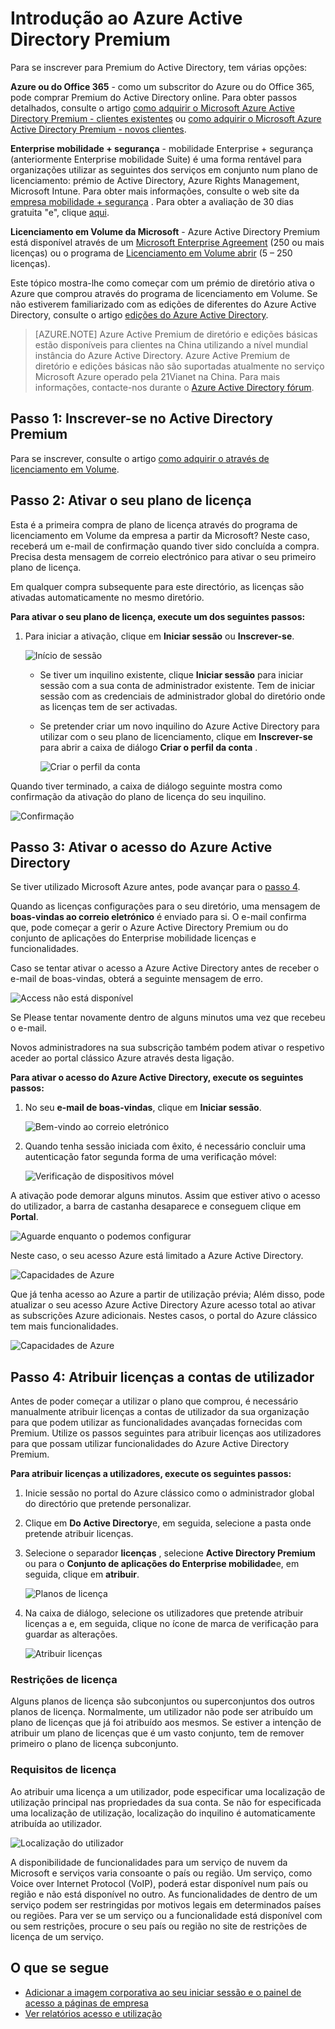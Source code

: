 <properties
    pageTitle="Introdução ao Azure Active Directory Premium"
    description="Um tópico que explica como pode inscrever-se para a edição do Azure Active Directory Premium através do web site licenciamento em Volume."
    services="active-directory"
    documentationCenter=""
    authors="markusvi"
    manager="femila" 
    editor=""/>

<tags
    ms.service="active-directory"
    ms.workload="infrastructure-services"
    ms.tgt_pltfrm="na"
    ms.devlang="na"
    ms.topic="get-started-article"
    ms.date="08/16/2016"
    ms.author="markvi"/>

# <a name="getting-started-with-azure-active-directory-premium"></a>Introdução ao Azure Active Directory Premium


Para se inscrever para Premium do Active Directory, tem várias opções: 

**Azure ou do Office 365** - como um subscritor do Azure ou do Office 365, pode comprar Premium do Active Directory online. Para obter passos detalhados, consulte o artigo [como adquirir o Microsoft Azure Active Directory Premium - clientes existentes](https://channel9.msdn.com/Series/Azure-Active-Directory-Videos-Demos/How-to-Purchase-Azure-Active-Directory-Premium-Existing-Customer) ou [como adquirir o Microsoft Azure Active Directory Premium - novos clientes](https://channel9.msdn.com/Series/Azure-Active-Directory-Videos-Demos/How-to-Purchase-Azure-Active-Directory-Premium-New-Customers).  

**Enterprise mobilidade + segurança** - mobilidade Enterprise + segurança (anteriormente Enterprise mobilidade Suite) é uma forma rentável para organizações utilizar as seguintes dos serviços em conjunto num plano de licenciamento: prémio de Active Directory, Azure Rights Management, Microsoft Intune. Para obter mais informações, consulte o web site da [empresa mobilidade + segurança](https://www.microsoft.com/en-us/server-cloud/enterprise-mobility/overview.aspx) . Para obter a avaliação de 30 dias gratuita "e", clique [aqui](https://portal.office.com/Signup/Signup.aspx?OfferId=2E63A04D-BE0B-4A0F-A8CF-407C1C299221&dl=EMS&ali=1#0).


**Licenciamento em Volume da Microsoft** - Azure Active Directory Premium está disponível através de um [Microsoft Enterprise Agreement](https://www.microsoft.com/en-us/licensing/licensing-programs/enterprise.aspx) (250 ou mais licenças) ou o programa de [Licenciamento em Volume abrir](https://www.microsoft.com/en-us/licensing/licensing-programs/open-license.aspx) (5 – 250 licenças).


Este tópico mostra-lhe como começar com um prémio de diretório ativa o Azure que comprou através do programa de licenciamento em Volume. Se não estiverem familiarizado com as edições de diferentes do Azure Active Directory, consulte o artigo [edições do Azure Active Directory](active-directory-editions.md).  

> [AZURE.NOTE]
Azure Active Premium de diretório e edições básicas estão disponíveis para clientes na China utilizando a nível mundial instância do Azure Active Directory. Azure Active Premium de diretório e edições básicas não são suportadas atualmente no serviço Microsoft Azure operado pela 21Vianet na China. Para mais informações, contacte-nos durante o [Azure Active Directory fórum](https://feedback.azure.com/forums/169401-azure-active-directory/).




## <a name="step-1-sign-up-for-active-directory-premium"></a>Passo 1: Inscrever-se no Active Directory Premium

Para se inscrever, consulte o artigo [como adquirir o através de licenciamento em Volume](http://www.microsoft.com/en-us/licensing/how-to-buy/how-to-buy.aspx).



## <a name="step-2-activate-your-license-plan"></a>Passo 2: Ativar o seu plano de licença

Esta é a primeira compra de plano de licença através do programa de licenciamento em Volume da empresa a partir da Microsoft?
Neste caso, receberá um e-mail de confirmação quando tiver sido concluída a compra.
Precisa desta mensagem de correio electrónico para ativar o seu primeiro plano de licença.

Em qualquer compra subsequente para este directório, as licenças são ativadas automaticamente no mesmo diretório.



**Para ativar o seu plano de licença, execute um dos seguintes passos:**


1. Para iniciar a ativação, clique em **Iniciar sessão** ou **Inscrever-se**.

    ![Início de sessão][1]



    - Se tiver um inquilino existente, clique **Iniciar sessão** para iniciar sessão com a sua conta de administrador existente. Tem de iniciar sessão com as credenciais de administrador global do diretório onde as licenças tem de ser activadas.

    - Se pretender criar um novo inquilino do Azure Active Directory para utilizar com o seu plano de licenciamento, clique em **Inscrever-se** para abrir a caixa de diálogo **Criar o perfil da conta** .

        ![Criar o perfil da conta][2]

Quando tiver terminado, a caixa de diálogo seguinte mostra como confirmação da ativação do plano de licença do seu inquilino.

![Confirmação][3]

## <a name="step-3-activate-your-azure-active-directory-access"></a>Passo 3: Ativar o acesso do Azure Active Directory

Se tiver utilizado Microsoft Azure antes, pode avançar para o [passo 4](#step-4-assign-license-to-user-accounts). 

Quando as licenças configurações para o seu diretório, uma mensagem de **boas-vindas ao correio eletrónico** é enviado para si. O e-mail confirma que, pode começar a gerir o Azure Active Directory Premium ou do conjunto de aplicações do Enterprise mobilidade licenças e funcionalidades. 

Caso se tentar ativar o acesso a Azure Active Directory antes de receber o e-mail de boas-vindas, obterá a seguinte mensagem de erro. 

![Access não está disponível][9]

Se Please tentar novamente dentro de alguns minutos uma vez que recebeu o e-mail.

Novos administradores na sua subscrição também podem ativar o respetivo aceder ao portal clássico Azure através desta ligação.






**Para ativar o acesso do Azure Active Directory, execute os seguintes passos:**

1. No seu **e-mail de boas-vindas**, clique em **Iniciar sessão**. 
    
    ![Bem-vindo ao correio eletrónico][4]

2. Quando tenha sessão iniciada com êxito, é necessário concluir uma autenticação fator segunda forma de uma verificação móvel:

    ![Verificação de dispositivos móvel][5]

A ativação pode demorar alguns minutos. Assim que estiver ativo o acesso do utilizador, a barra de castanha desaparece e conseguem clique em **Portal**.

![Aguarde enquanto o podemos configurar][6]

Neste caso, o seu acesso Azure está limitado a Azure Active Directory.

![Capacidades de Azure][7]

Que já tenha acesso ao Azure a partir de utilização prévia; Além disso, pode atualizar o seu acesso Azure Active Directory Azure acesso total ao ativar as subscrições Azure adicionais. Nestes casos, o portal do Azure clássico tem mais funcionalidades.

![Capacidades de Azure][8]



## <a name="step-4-assign-license-to-user-accounts"></a>Passo 4: Atribuir licenças a contas de utilizador

Antes de poder começar a utilizar o plano que comprou, é necessário manualmente atribuir licenças a contas de utilizador da sua organização para que podem utilizar as funcionalidades avançadas fornecidas com Premium. Utilize os passos seguintes para atribuir licenças aos utilizadores para que possam utilizar funcionalidades do Azure Active Directory Premium.

**Para atribuir licenças a utilizadores, execute os seguintes passos:**

1. Inicie sessão no portal do Azure clássico como o administrador global do directório que pretende personalizar.
2. Clique em **Do Active Directory**e, em seguida, selecione a pasta onde pretende atribuir licenças.
3. Selecione o separador **licenças** , selecione **Active Directory Premium** ou para o **Conjunto de aplicações do Enterprise mobilidade**e, em seguida, clique em **atribuir**.

    ![Planos de licença][10]

4. Na caixa de diálogo, selecione os utilizadores que pretende atribuir licenças a e, em seguida, clique no ícone de marca de verificação para guardar as alterações.

    ![Atribuir licenças][11]

### <a name="license-restrictions"></a>Restrições de licença

Alguns planos de licença são subconjuntos ou superconjuntos dos outros planos de licença. Normalmente, um utilizador não pode ser atribuído um plano de licenças que já foi atribuído aos mesmos. Se estiver a intenção de atribuir um plano de licenças que é um vasto conjunto, tem de remover primeiro o plano de licença subconjunto.

### <a name="license-requirements"></a>Requisitos de licença

Ao atribuir uma licença a um utilizador, pode especificar uma localização de utilização principal nas propriedades da sua conta. Se não for especificada uma localização de utilização, localização do inquilino é automaticamente atribuída ao utilizador.

![Localização do utilizador][12]

A disponibilidade de funcionalidades para um serviço de nuvem da Microsoft e serviços varia consoante o país ou região. Um serviço, como Voice over Internet Protocol (VoIP), poderá estar disponível num país ou região e não está disponível no outro. As funcionalidades de dentro de um serviço podem ser restringidas por motivos legais em determinados países ou regiões. Para ver se um serviço ou a funcionalidade está disponível com ou sem restrições, procure o seu país ou região no site de restrições de licença de um serviço.

## <a name="whats-next"></a>O que se segue

- [Adicionar a imagem corporativa ao seu iniciar sessão e o painel de acesso a páginas de empresa](active-directory-add-company-branding.md)
- [Ver relatórios acesso e utilização](active-directory-view-access-usage-reports.md)

<!--Image references-->
[1]: ./media/active-directory-get-started-premium/MOLSEmail.png
[2]: ./media/active-directory-get-started-premium/MOLSAccountProfile.png
[3]: ./media/active-directory-get-started-premium/MOLSThankYou.png
[4]: ./media/active-directory-get-started-premium/AADEmail.png
[5]: ./media/active-directory-get-started-premium/SignUppage.png
[6]: ./media/active-directory-get-started-premium/Subscriptionspage.png
[7]: ./media/active-directory-get-started-premium/Premiuminportal.png
[8]: ./media/active-directory-get-started-premium/Premiuminportal_large.png
[9]: ./media/active-directory-get-started-premium/Signuppage_oops.png
[10]: ./media/active-directory-get-started-premium/contosolicenseplan.png
[11]: ./media/active-directory-get-started-premium/Assignlicensespicker.png
[12]: ./media/active-directory-get-started-premium/Usagelocation.png
